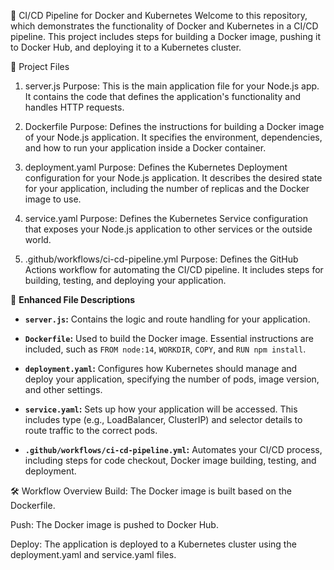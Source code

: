 
🚀 CI/CD Pipeline for Docker and Kubernetes
Welcome to this repository, which demonstrates the functionality of Docker and Kubernetes in a CI/CD pipeline. This project includes steps for building a Docker image, pushing it to Docker Hub, and deploying it to a Kubernetes cluster.

📁 Project Files
1. server.js
Purpose: This is the main application file for your Node.js app. It contains the code that defines the application's functionality and handles HTTP requests.

2. Dockerfile
Purpose: Defines the instructions for building a Docker image of your Node.js application. It specifies the environment, dependencies, and how to run your application inside a Docker container.

3. deployment.yaml
Purpose: Defines the Kubernetes Deployment configuration for your Node.js application. It describes the desired state for your application, including the number of replicas and the Docker image to use.

4. service.yaml
Purpose: Defines the Kubernetes Service configuration that exposes your Node.js application to other services or the outside world.

5. .github/workflows/ci-cd-pipeline.yml
Purpose: Defines the GitHub Actions workflow for automating the CI/CD pipeline. It includes steps for building, testing, and deploying your application.

🎨 **Enhanced File Descriptions**

- **`server.js`:** Contains the logic and route handling for your application.

- **`Dockerfile`:** Used to build the Docker image. Essential instructions are included, such as `FROM node:14`, `WORKDIR`, `COPY`, and `RUN npm install`.

- **`deployment.yaml`:** Configures how Kubernetes should manage and deploy your application, specifying the number of pods, image version, and other settings.

- **`service.yaml`:** Sets up how your application will be accessed. This includes type (e.g., LoadBalancer, ClusterIP) and selector details to route traffic to the correct pods.

- **`.github/workflows/ci-cd-pipeline.yml`:** Automates your CI/CD process, including steps for code checkout, Docker image building, testing, and deployment.

🛠️ Workflow Overview
Build: The Docker image is built based on the Dockerfile.

Push: The Docker image is pushed to Docker Hub.

Deploy: The application is deployed to a Kubernetes cluster using the deployment.yaml and service.yaml files.
